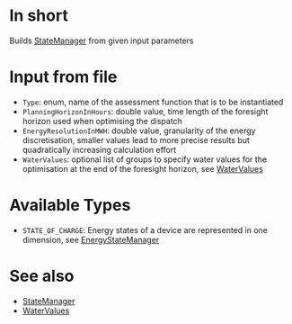 # In short

Builds [StateManager](./StateManager) from given input parameters

# Input from file

* `Type`: enum, name of the assessment function that is to be instantiated
* `PlanningHorizonInHours`: double value, time length of the foresight horizon used when optimising the dispatch
* `EnergyResolutionInMWH`: double value, granularity of the energy discretisation, smaller values lead to more precise results but quadratically increasing calculation effort
* `WaterValues`: optional list of groups to specify water values for the optimisation at the end of the foresight horizon, see [WaterValues](./WaterValues)

# Available Types

* `STATE_OF_CHARGE`: Energy states of a device are represented in one dimension, see [EnergyStateManager](./EnergyStateManager)

# See also

* [StateManager](./StateManager)
* [WaterValues](./WaterValues)